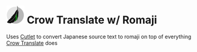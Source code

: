 # ![Crow Translate logo](data/icons/app/48-apps-crow-translate.png) Crow Translate w/ Romaji

Uses [Cutlet](https://github.com/polm/cutlet) to convert Japanese source text to romaji on top of everything [Crow Translate](https://github.com/crow-translate/crow-translate) does

